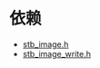 # 依赖

- [stb_image.h](https://github.com/nothings/stb/blob/master/stb_image.h) 
- [stb_image_write.h](https://github.com/nothings/stb/blob/master/stb_image_write.h) 

